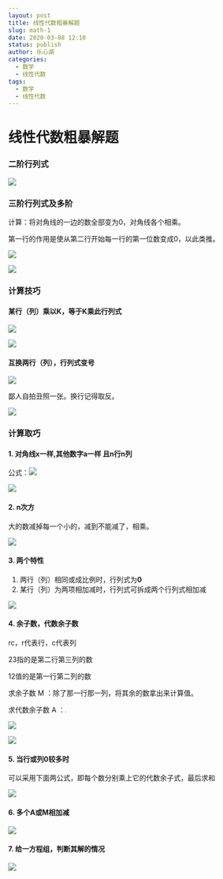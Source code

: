 ```yaml
---
layout: post
title: 线性代数粗暴解题
slug: math-1
date: 2020-03-08 12:10
status: publish
author: 乐心湖
categories: 
  - 数学
  - 线性代数
tags: 
  - 数学
  - 线性代数
---
```


# 线性代数粗暴解题

### 二阶行列式

![](https://cdn.xn2001.com/2020/03/11/20200311214150.png)



### 三阶行列式及多阶

计算：将对角线的一边的数全部变为0，对角线各个相乘。

第一行的作用是使从第二行开始每一行的第一位数变成0，以此类推。

![](https://cdn.xn2001.com/2020/03/11/20200311223839.png)



![](https://cdn.xn2001.com/2020/03/11/20200311221232.png)

### 计算技巧

#### 某行（列）乘以K，等于K乘此行列式

![](https://cdn.xn2001.com/2020/03/12/20200312005609.png)

![](https://cdn.xn2001.com/2020/03/12/20200312010357.png)

#### 互换两行（列），行列式变号

![](https://cdn.xn2001.com/2020/03/12/20200312010913.png)



鄙人自拍丑照一张。换行记得取反。

![](https://cdn.xn2001.com/2020/03/12/20200312012314.jpg)

### 计算取巧

#### 1. 对角线x一样,其他数字a一样 且n行n列

公式：![](https://cdn.xn2001.com/2020/03/12/20200312114702.png)

![](https://cdn.xn2001.com/2020/03/12/20200312114350.png)

#### 2. n次方

大的数减掉每一个小的，减到不能减了，相乘。

![](https://cdn.xn2001.com/2020/03/12/20200312125000.png)

#### 3. 两个特性

1. 两行（列）相同或成比例时，行列式为**0**
2. 某行（列）为两项相加减时，行列式可拆成两个行列式相加减

![](https://cdn.xn2001.com/2020/03/12/20200312125644.png)

#### 4. 余子数，代数余子数

rc，r代表行，c代表列

23指的是第二行第三列的数

12值的是第一行第二列的数

求余子数 M ：除了那一行那一列，将其余的数拿出来计算值。

求代数余子数 A ：<img src="https://cdn.xn2001.com/2020/03/12/20200312181021.jpg" style="zoom: 15%;" />

![](https://cdn.xn2001.com/2020/03/12/20200312175349.png)

![](https://cdn.xn2001.com/2020/03/12/20200312175306.png)

#### 5. 当行或列0较多时

可以采用下面两公式，即每个数分别乘上它的代数余子式，最后求和

![](https://cdn.xn2001.com/2020/03/12/20200312233222.png)

#### 6. 多个A或M相加减

![](https://cdn.xn2001.com/2020/03/13/20200313100801.png)

#### 7. 给一方程组，判断其解的情况

![](https://cdn.xn2001.com/2020/03/13/20200313101156.png)